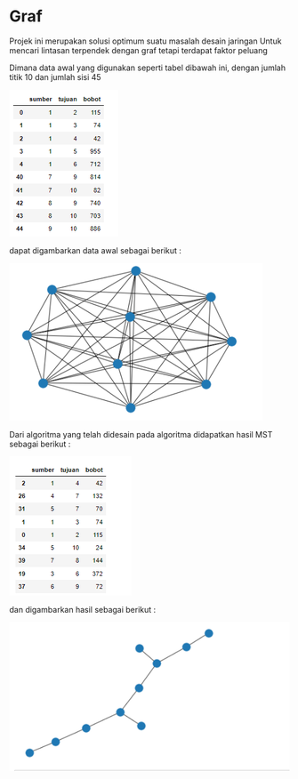 # Graf
Projek ini merupakan solusi optimum suatu masalah desain jaringan
Untuk mencari lintasan terpendek dengan graf tetapi terdapat faktor peluang 

Dimana data awal yang digunakan seperti tabel dibawah ini, dengan jumlah titik 10 dan jumlah sisi 45

![](algoritma_prim_faktor_peluang/Foto/data1.png)

dapat digambarkan data awal sebagai berikut :

![](algoritma_prim_faktor_peluang/Foto/grafdata.png)

Dari algoritma yang telah didesain pada algoritma didapatkan hasil MST sebagai berikut :

![](algoritma_prim_faktor_peluang/Foto/hasil1.png)

dan digambarkan hasil sebagai berikut : 

![](algoritma_prim_faktor_peluang/Foto/hasilgambar.png)


